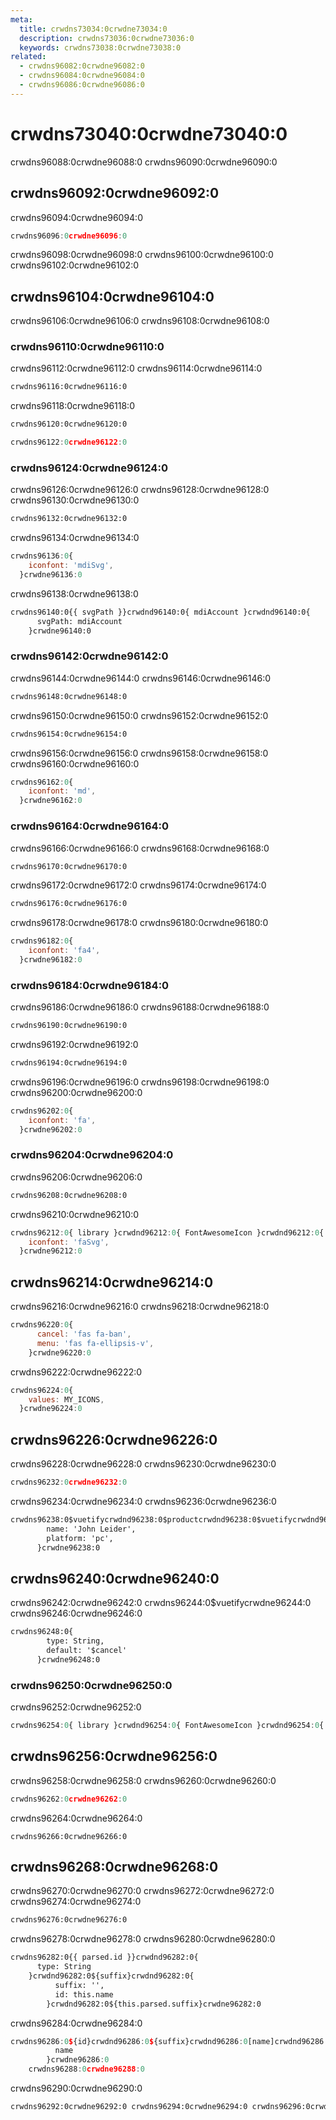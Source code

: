 ```yaml
---
meta:
  title: crwdns73034:0crwdne73034:0
  description: crwdns73036:0crwdne73036:0
  keywords: crwdns73038:0crwdne73038:0
related:
  - crwdns96082:0crwdne96082:0
  - crwdns96084:0crwdne96084:0
  - crwdns96086:0crwdne96086:0
---
```


# crwdns73040:0crwdne73040:0

crwdns96088:0crwdne96088:0 crwdns96090:0crwdne96090:0

<entry-ad />

## crwdns96092:0crwdne96092:0

crwdns96094:0crwdne96094:0

```js
crwdns96096:0crwdne96096:0
```

crwdns96098:0crwdne96098:0 crwdns96100:0crwdne96100:0 crwdns96102:0crwdne96102:0

## crwdns96104:0crwdne96104:0

crwdns96106:0crwdne96106:0 crwdns96108:0crwdne96108:0

### crwdns96110:0crwdne96110:0

crwdns96112:0crwdne96112:0 crwdns96114:0crwdne96114:0

```html
crwdns96116:0crwdne96116:0
```

crwdns96118:0crwdne96118:0

```bash
crwdns96120:0crwdne96120:0
```

```js
crwdns96122:0crwdne96122:0
```

### crwdns96124:0crwdne96124:0

crwdns96126:0crwdne96126:0 crwdns96128:0crwdne96128:0 crwdns96130:0crwdne96130:0

```bash
crwdns96132:0crwdne96132:0
```

crwdns96134:0crwdne96134:0

```js
crwdns96136:0{
    iconfont: 'mdiSvg',
  }crwdne96136:0
```

crwdns96138:0crwdne96138:0

```html
crwdns96140:0{{ svgPath }}crwdnd96140:0{ mdiAccount }crwdnd96140:0{
      svgPath: mdiAccount
    }crwdne96140:0
```

### crwdns96142:0crwdne96142:0

crwdns96144:0crwdne96144:0 crwdns96146:0crwdne96146:0

```html
crwdns96148:0crwdne96148:0
```

crwdns96150:0crwdne96150:0 crwdns96152:0crwdne96152:0

```bash
crwdns96154:0crwdne96154:0
```

crwdns96156:0crwdne96156:0 crwdns96158:0crwdne96158:0 crwdns96160:0crwdne96160:0

```js
crwdns96162:0{
    iconfont: 'md',
  }crwdne96162:0
```

### crwdns96164:0crwdne96164:0

crwdns96166:0crwdne96166:0 crwdns96168:0crwdne96168:0

```html
crwdns96170:0crwdne96170:0
```

crwdns96172:0crwdne96172:0 crwdns96174:0crwdne96174:0

```bash
crwdns96176:0crwdne96176:0
```

crwdns96178:0crwdne96178:0 crwdns96180:0crwdne96180:0

```js
crwdns96182:0{
    iconfont: 'fa4',
  }crwdne96182:0
```

### crwdns96184:0crwdne96184:0

crwdns96186:0crwdne96186:0 crwdns96188:0crwdne96188:0

```html
crwdns96190:0crwdne96190:0
```

crwdns96192:0crwdne96192:0

```bash
crwdns96194:0crwdne96194:0
```

crwdns96196:0crwdne96196:0 crwdns96198:0crwdne96198:0 crwdns96200:0crwdne96200:0

```js
crwdns96202:0{
    iconfont: 'fa',
  }crwdne96202:0
```

### crwdns96204:0crwdne96204:0

crwdns96206:0crwdne96206:0

```bash
crwdns96208:0crwdne96208:0
```

crwdns96210:0crwdne96210:0

```js
crwdns96212:0{ library }crwdnd96212:0{ FontAwesomeIcon }crwdnd96212:0{ fas }crwdnd96212:0{
    iconfont: 'faSvg',
  }crwdne96212:0
```

## crwdns96214:0crwdne96214:0

crwdns96216:0crwdne96216:0 crwdns96218:0crwdne96218:0

```js
crwdns96220:0{
      cancel: 'fas fa-ban',
      menu: 'fas fa-ellipsis-v',
    }crwdne96220:0
```

crwdns96222:0crwdne96222:0

```js
crwdns96224:0{
    values: MY_ICONS,
  }crwdne96224:0
```

## crwdns96226:0crwdne96226:0

crwdns96228:0crwdne96228:0 crwdns96230:0crwdne96230:0

```js
crwdns96232:0crwdne96232:0
```

crwdns96234:0crwdne96234:0 crwdns96236:0crwdne96236:0

```html
crwdns96238:0$vuetifycrwdnd96238:0$productcrwdnd96238:0$vuetifycrwdnd96238:0$supportcrwdnd96238:0$vuetifycrwdnd96238:0$steamcrwdnd96238:0{
        name: 'John Leider',
        platform: 'pc',
      }crwdne96238:0
```

## crwdns96240:0crwdne96240:0

crwdns96242:0crwdne96242:0 crwdns96244:0$vuetifycrwdne96244:0 crwdns96246:0crwdne96246:0

```html
crwdns96248:0{
        type: String,
        default: '$cancel'
      }crwdne96248:0
```

### crwdns96250:0crwdne96250:0

crwdns96252:0crwdne96252:0

```js
crwdns96254:0{ library }crwdnd96254:0{ FontAwesomeIcon }crwdnd96254:0{ faBars }crwdnd96254:0{ faVuejs }crwdne96254:0
```

## crwdns96256:0crwdne96256:0

crwdns96258:0crwdne96258:0 crwdns96260:0crwdne96260:0

```js
crwdns96262:0crwdne96262:0
```

crwdns96264:0crwdne96264:0

```stylus
crwdns96266:0crwdne96266:0
```

## crwdns96268:0crwdne96268:0

crwdns96270:0crwdne96270:0 crwdns96272:0crwdne96272:0 crwdns96274:0crwdne96274:0

```html
crwdns96276:0crwdne96276:0
```

crwdns96278:0crwdne96278:0 crwdns96280:0crwdne96280:0

```html
crwdns96282:0{{ parsed.id }}crwdnd96282:0{
      type: String
    }crwdnd96282:0${suffix}crwdnd96282:0{
          suffix: '',
          id: this.name
        }crwdnd96282:0${this.parsed.suffix}crwdne96282:0
```

crwdns96284:0crwdne96284:0

```js
crwdns96286:0${id}crwdnd96286:0${suffix}crwdnd96286:0[name]crwdnd96286:0{
          name
        }crwdne96286:0
    crwdns96288:0crwdne96288:0
```

crwdns96290:0crwdne96290:0

```html
crwdns96292:0crwdne96292:0 crwdns96294:0crwdne96294:0 crwdns96296:0crwdne96296:0 crwdns96298:0$visibility_outlinecrwdnd96298:0$visibility_off_outlinecrwdne96298:0 crwdns96300:0$visibility_outlinecrwdne96300:0
```

<backmatter />
